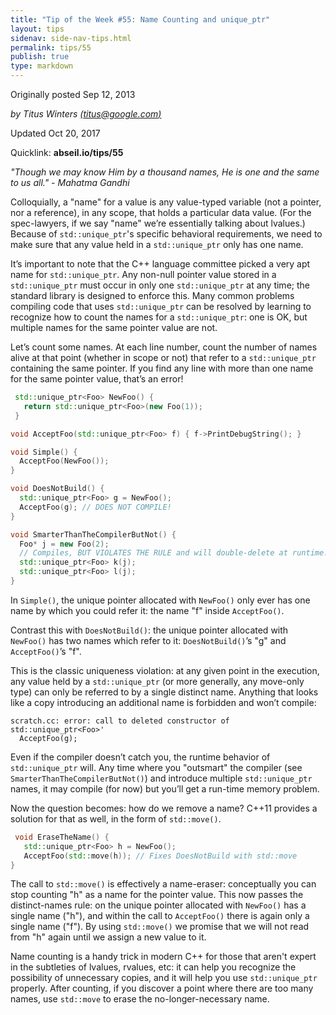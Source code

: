 ```yaml
---
title: "Tip of the Week #55: Name Counting and unique_ptr"
layout: tips
sidenav: side-nav-tips.html
permalink: tips/55
publish: true
type: markdown
---
```


Originally posted Sep 12, 2013

*by Titus Winters [(titus@google.com)](mailto:titus@google.com)*

Updated Oct 20, 2017

Quicklink: **abseil.io/tips/55**

*"Though we may know Him by a thousand names, He is one and the same to us
all." - Mahatma Gandhi*

Colloquially, a "name" for a value is any value-typed variable (not a pointer,
nor a reference), in any scope, that holds a particular data value. (For the
spec-lawyers, if we say "name" we’re essentially talking about lvalues.) Because
of `std::unique_ptr`'s specific behavioral requirements, we need to make sure
that any value held in a `std::unique_ptr` only has one name.

It’s important to note that the C++ language committee picked a very apt name
for `std::unique_ptr`. Any non-null pointer value stored in a `std::unique_ptr`
must occur in only one `std::unique_ptr` at any time; the standard library is
designed to enforce this. Many common problems compiling code that uses
`std::unique_ptr` can be resolved by learning to recognize how to count the
names for a `std::unique_ptr`: one is OK, but multiple names for the same
pointer value are not.

Let’s count some names. At each line number, count the number of names alive at
that point (whether in scope or not) that refer to a `std::unique_ptr`
containing the same pointer. If you find any line with more than one name for
the same pointer value, that’s an error!

```c++
 std::unique_ptr<Foo> NewFoo() {
   return std::unique_ptr<Foo>(new Foo(1));
 }

void AcceptFoo(std::unique_ptr<Foo> f) { f->PrintDebugString(); }

void Simple() {
  AcceptFoo(NewFoo());
}

void DoesNotBuild() {
  std::unique_ptr<Foo> g = NewFoo();
  AcceptFoo(g); // DOES NOT COMPILE!
}

void SmarterThanTheCompilerButNot() {
  Foo* j = new Foo(2);
  // Compiles, BUT VIOLATES THE RULE and will double-delete at runtime.
  std::unique_ptr<Foo> k(j);
  std::unique_ptr<Foo> l(j);
}
```

In `Simple()`, the unique pointer allocated with `NewFoo()` only ever has one
name by which you could refer it: the name "f" inside `AcceptFoo()`.

Contrast this with `DoesNotBuild()`: the unique pointer allocated with
`NewFoo()` has two names which refer to it: `DoesNotBuild()`’s "g" and
`AcceptFoo()`’s "f".

This is the classic uniqueness violation: at any given point in the execution,
any value held by a `std::unique_ptr` (or more generally, any move-only type)
can only be referred to by a single distinct name. Anything that looks like a
copy introducing an additional name is forbidden and won’t compile:

```text
scratch.cc: error: call to deleted constructor of std::unique_ptr<Foo>'
  AcceptFoo(g);
```

Even if the compiler doesn’t catch you, the runtime behavior of
`std::unique_ptr` will. Any time where you "outsmart" the compiler (see
`SmarterThanTheCompilerButNot()`) and introduce multiple `std::unique_ptr`
names, it may compile (for now) but you’ll get a run-time memory problem.

Now the question becomes: how do we remove a name? C++11 provides a solution for
that as well, in the form of `std::move()`.

```c++
 void EraseTheName() {
   std::unique_ptr<Foo> h = NewFoo();
   AcceptFoo(std::move(h)); // Fixes DoesNotBuild with std::move
}
```

The call to `std::move()` is effectively a name-eraser: conceptually you can
stop counting "h" as a name for the pointer value. This now passes the
distinct-names rule: on the unique pointer allocated with `NewFoo()` has a
single name ("h"), and within the call to `AcceptFoo()` there is again only a
single name ("f"). By  using `std::move()` we promise that we will not read
from "h" again until we assign a new value to it.

Name counting is a handy trick in modern C++ for those that aren't expert in the
subtleties of lvalues, rvalues, etc: it can help you recognize the possibility
of unnecessary copies, and it will help you use `std::unique_ptr` properly.
After counting, if you discover a point where there are too many names, use
`std::move` to erase the no-longer-necessary name.
